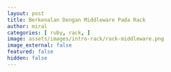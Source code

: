 ```yaml
---
layout: post
title: Berkenalan Dengan Middleware Pada Rack
author: miral
categories: [ ruby, rack, ]
image: assets/images/intro-rack/rack-middleware.png
image_external: false
featured: false
hidden: false
---
```


